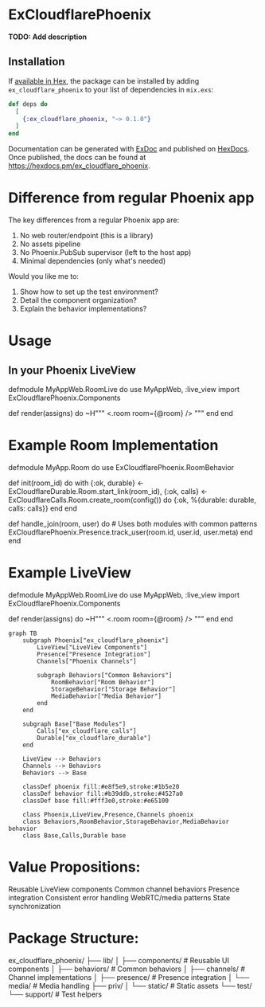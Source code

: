 # ExCloudflarePhoenix

**TODO: Add description**

## Installation

If [available in Hex](https://hex.pm/docs/publish), the package can be installed
by adding `ex_cloudflare_phoenix` to your list of dependencies in `mix.exs`:

```elixir
def deps do
  [
    {:ex_cloudflare_phoenix, "~> 0.1.0"}
  ]
end
```

Documentation can be generated with [ExDoc](https://github.com/elixir-lang/ex_doc)
and published on [HexDocs](https://hexdocs.pm). Once published, the docs can
be found at <https://hexdocs.pm/ex_cloudflare_phoenix>.

# Difference from regular Phoenix app

The key differences from a regular Phoenix app are:
1. No web router/endpoint (this is a library)
2. No assets pipeline
3. No Phoenix.PubSub supervisor (left to the host app)
4. Minimal dependencies (only what's needed)

Would you like me to:
1. Show how to set up the test environment?
2. Detail the component organization?
3. Explain the behavior implementations?

# Usage

## In your Phoenix LiveView
defmodule MyAppWeb.RoomLive do
  use MyAppWeb, :live_view
  import ExCloudflarePhoenix.Components
  
  def render(assigns) do
    ~H"""
    <.room room={@room} />
    """
  end
end

# Example Room Implementation
defmodule MyApp.Room do
  use ExCloudflarePhoenix.RoomBehavior
  
  def init(room_id) do
    with {:ok, durable} <- ExCloudflareDurable.Room.start_link(room_id),
         {:ok, calls} <- ExCloudflareCalls.Room.create_room(config()) do
      {:ok, %{durable: durable, calls: calls}}
    end
  end
  
  def handle_join(room, user) do
    # Uses both modules with common patterns
    ExCloudflarePhoenix.Presence.track_user(room.id, user.id, user.meta)
  end
end

# Example LiveView
defmodule MyAppWeb.RoomLive do
  use MyAppWeb, :live_view
  import ExCloudflarePhoenix.Components
  
  def render(assigns) do
    ~H"""
    <.room room={@room} />
    """
  end
end

```mermaid
graph TB
    subgraph Phoenix["ex_cloudflare_phoenix"]
        LiveView["LiveView Components"]
        Presence["Presence Integration"]
        Channels["Phoenix Channels"]
        
        subgraph Behaviors["Common Behaviors"]
            RoomBehavior["Room Behavior"]
            StorageBehavior["Storage Behavior"]
            MediaBehavior["Media Behavior"]
        end
    end
    
    subgraph Base["Base Modules"]
        Calls["ex_cloudflare_calls"]
        Durable["ex_cloudflare_durable"]
    end
    
    LiveView --> Behaviors
    Channels --> Behaviors
    Behaviors --> Base
    
    classDef phoenix fill:#e8f5e9,stroke:#1b5e20
    classDef behavior fill:#b39ddb,stroke:#4527a0
    classDef base fill:#fff3e0,stroke:#e65100
    
    class Phoenix,LiveView,Presence,Channels phoenix
    class Behaviors,RoomBehavior,StorageBehavior,MediaBehavior behavior
    class Base,Calls,Durable base
```

# Value Propositions:
Reusable LiveView components
Common channel behaviors
Presence integration
Consistent error handling
WebRTC/media patterns
State synchronization

# Package Structure:

ex_cloudflare_phoenix/
├── lib/
│   ├── components/       # Reusable UI components
│   ├── behaviors/        # Common behaviors
│   ├── channels/        # Channel implementations
│   ├── presence/        # Presence integration
│   └── media/          # Media handling
├── priv/
│   └── static/         # Static assets
└── test/
    └── support/        # Test helpers